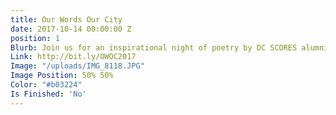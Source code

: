 ```yaml
---
title: Our Words Our City
date: 2017-10-14 00:00:00 Z
position: 1
Blurb: Join us for an inspirational night of poetry by DC SCORES alumni!
Link: http://bit.ly/OWOC2017
Image: "/uploads/IMG_8118.JPG"
Image Position: 50% 50%
Color: "#b03224"
Is Finished: 'No'
---
```


